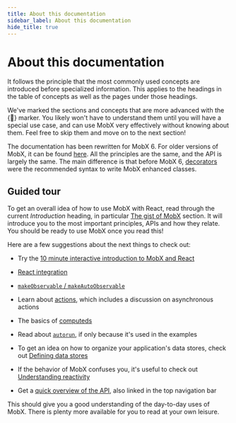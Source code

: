 ```yaml
---
title: About this documentation
sidebar_label: About this documentation
hide_title: true
---
```


<script async type="text/javascript" src="//cdn.carbonads.com/carbon.js?serve=CEBD4KQ7&placement=mobxjsorg" id="_carbonads_js"></script>

# About this documentation

It follows the principle that the most commonly used concepts are
introduced before specialized information. This applies to the headings in the table
of concepts as well as the pages under those headings.

We've marked the sections and concepts that are more advanced with the {🚀} marker. You likely won't have to understand them until you will have a special use case, and can use MobX very effectively without knowing about them. Feel free to skip them and move on to the next section!

The documentation has been rewritten for MobX 6. For older versions of MobX, it can be found [here](https://github.com/mobxjs/mobx/tree/mobx4and5/docs).
All the principles are the same, and the API is largely the same. The main difference is that before MobX 6, [decorators](https://github.com/mobxjs/mobx/blob/mobx4and5/docs/best/decorators.md) were the recommended syntax to write MobX enhanced classes.

## Guided tour

To get an overall idea of how to use MobX with React, read through the current _Introduction_ heading, in particular [The gist of MobX](the-gist-of-mobx.md) section.
It will introduce you to the most important principles, APIs and how they relate.
You should be ready to use MobX once you read this!

Here are a few suggestions about the next things to check out:

-   Try the [10 minute interactive introduction to MobX and React](https://mobx.js.org/getting-started)

-   [React integration](react-integration.md)

-   [`makeObservable` / `makeAutoObservable`](observable-state.md)

-   Learn about [actions](actions.md), which includes a discussion on asynchronous actions

-   The basics of [computeds](computeds.md)

-   Read about [`autorun`](reactions.md#autorun), if only because it's used in the examples

-   To get an idea on how to organize your application's data stores, check out [Defining data stores](defining-data-stores.md)

-   If the behavior of MobX confuses you, it's useful to check out [Understanding reactivity](understanding-reactivity.md)

-   Get a [quick overview of the API](api.md), also linked in the top navigation bar

This should give you a good understanding of the day-to-day uses of MobX. There is plenty more available for you to read at your own leisure.
